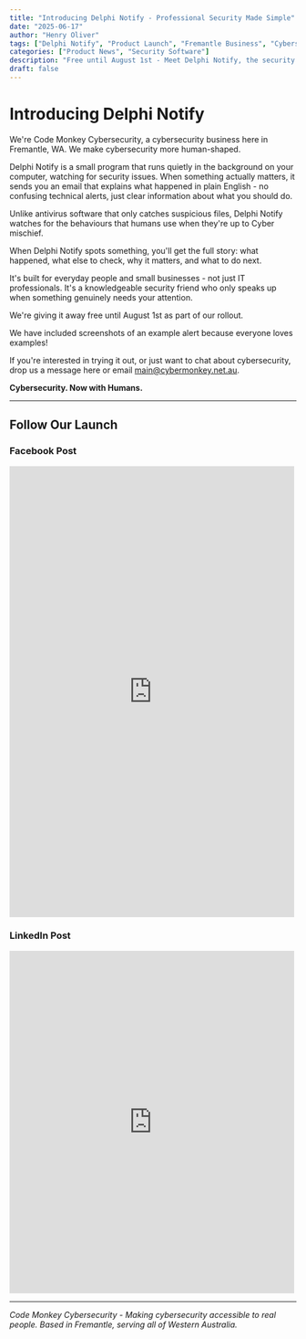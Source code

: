 ```yaml
---
title: "Introducing Delphi Notify - Professional Security Made Simple"
date: "2025-06-17"
author: "Henry Oliver"
tags: ["Delphi Notify", "Product Launch", "Fremantle Business", "Cybersecurity Software"]
categories: ["Product News", "Security Software"]
description: "Free until August 1st - Meet Delphi Notify, the security monitoring tool that explains threats in plain English instead of confusing technical alerts."
draft: false
---
```


# Introducing Delphi Notify

We're Code Monkey Cybersecurity, a cybersecurity business here in Fremantle, WA. We make cybersecurity more human-shaped.

Delphi Notify is a small program that runs quietly in the background on your computer, watching for security issues. When something actually matters, it sends you an email that explains what happened in plain English - no confusing technical alerts, just clear information about what you should do.

Unlike antivirus software that only catches suspicious files, Delphi Notify watches for the behaviours that humans use when they're up to Cyber mischief. 

When Delphi Notify spots something, you'll get the full story: what happened, what else to check, why it matters, and what to do next.

It's built for everyday people and small businesses - not just IT professionals. It's a knowledgeable security friend who only speaks up when something genuinely needs your attention.

We're giving it away free until August 1st as part of our rollout. 

We have included screenshots of an example alert because everyone loves examples!

If you're interested in trying it out, or just want to chat about cybersecurity, drop us a message here or email main@cybermonkey.net.au.

**Cybersecurity. Now with Humans.**

---

## Follow Our Launch

<div class="social-embeds">

### Facebook Post
<div class="facebook-embed">
<iframe src="https://www.facebook.com/plugins/post.php?href=https%3A%2F%2Fwww.facebook.com%2Fcodemonkeycyber%2Fposts%2Fpfbid02ndySkTqWCFWpbFPbFYG9GrZAv46vems8H6M6xAqCZ58DgDVe7kNUtyQ7sL6fQWMul&show_text=true&width=500" width="500" height="790" style="border:none;overflow:hidden" scrolling="no" frameborder="0" allowfullscreen="true" allow="autoplay; clipboard-write; encrypted-media; picture-in-picture; web-share"></iframe>
</div>

### LinkedIn Post
<div class="linkedin-embed">
<iframe src="https://www.linkedin.com/embed/feed/update/urn:li:activity:7340576400090812416" height="600" width="500" frameborder="0" allowfullscreen="" title="Embedded post"></iframe>
</div>

</div>

---

*Code Monkey Cybersecurity - Making cybersecurity accessible to real people. Based in Fremantle, serving all of Western Australia.*